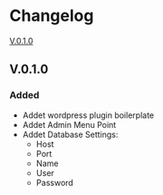 # Changelog

[V.0.1.0](#V.0.1.0)


## V.0.1.0
### Added
- Addet wordpress plugin boilerplate
- Addet Admin Menu Point
- Addet Database Settings:
  - Host
  - Port
  - Name
  - User
  - Password